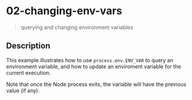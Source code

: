 # 02-changing-env-vars
> querying and changing environment variables

## Description
This example illustrates how to use `process.env.ENV_VAR` to query an environment variable, and how to update an enviroment variable for the current execution.

Note that once the Node process exits, the variable will have the previous value (if any).
